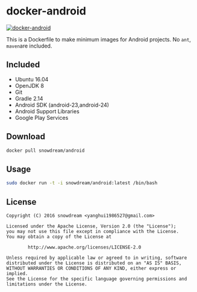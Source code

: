 # docker-android
[![docker-android](http://dockeri.co/image/snowdream/android)](https://hub.docker.com/r/snowdream/android/)

This is a Dockerfile to make minimum images for Android projects.
No `ant`, `maven`are included.

## Included
* Ubuntu 16.04
* OpenJDK 8
* Git
* Gradle 2.14
* Android SDK (android-23,android-24)
* Android Support Libraries
* Google Play Services

## Download
```bash
docker pull snowdream/android
```

## Usage
```bash
sudo docker run -t -i snowdream/android:latest /bin/bash
```

## License
```
Copyright (C) 2016 snowdream <yanghui1986527@gmail.com>

Licensed under the Apache License, Version 2.0 (the "License");
you may not use this file except in compliance with the License.
You may obtain a copy of the License at

        http://www.apache.org/licenses/LICENSE-2.0

Unless required by applicable law or agreed to in writing, software
distributed under the License is distributed on an "AS IS" BASIS,
WITHOUT WARRANTIES OR CONDITIONS OF ANY KIND, either express or implied.
See the License for the specific language governing permissions and
limitations under the License.
```
